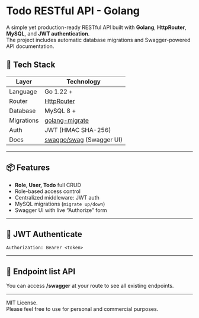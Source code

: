 # Todo RESTful API - Golang
A simple yet production-ready RESTful API built with **Golang**, **HttpRouter**, **MySQL**, and **JWT authentication**.  
The project includes automatic database migrations and Swagger-powered API documentation.

## 🚀 Tech Stack

| Layer          | Technology |
|----------------|------------|
| Language       | Go 1.22 +  |
| Router         | [HttpRouter](https://github.com/julienschmidt/httprouter) |
| Database       | MySQL 8 +  |
| Migrations     | [golang-migrate](https://github.com/golang-migrate/migrate) |
| Auth           | JWT (HMAC SHA-256) |
| Docs           | [swaggo/swag](https://github.com/swaggo/swag) (Swagger UI) |

---

## 📦 Features

- **Role, User, Todo** full CRUD
- Role-based access control
- Centralized middleware: JWT auth
- MySQL migrations (`migrate up/down`)
- Swagger UI with live “Authorize” form

---

## 🔐 JWT Authenticate

```Authorization: Bearer <token>```

---

## 🚀 Endpoint list API
You can access **/swagger** at your route to see all existing endpoints.

---


MIT License.  
Please feel free to use for personal and commercial purposes.

